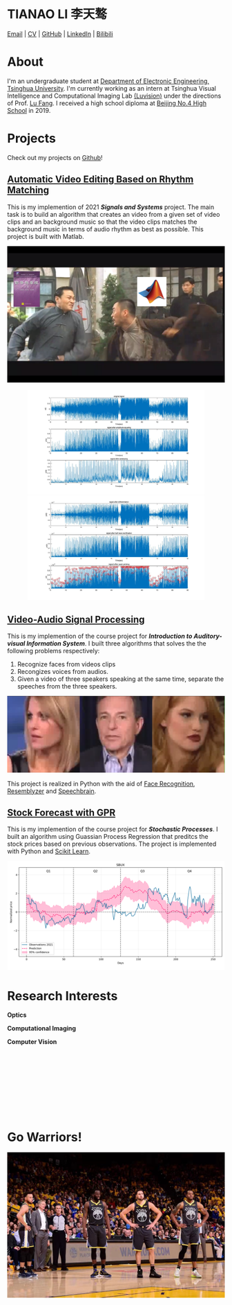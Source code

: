 <!-- ---
layout: default
--- -->

# TIANAO LI 李天骜

<!-- Phone: +86 13301296130 -->

<!-- Email: lta19@mails.tsinghua.edu.cn -->

[Email](mailto:lta19@mails.tsinghua.edu.cn) | [CV](./Tianao_Li.pdf) | [GitHub](https://github.com/Lukeli0425/) | [LinkedIn](https://www.linkedin.com/in/tianao-li-596997227/) | [Bilibili](https://space.bilibili.com/94808364)

# About

I'm an undergraduate student at [Department of Electronic Engineering, Tsinghua University](https://www.ee.tsinghua.edu.cn/en/). I'm currently working as an intern at Tsinghua Visual Intelligence and Computational Imaging Lab [(Luvision)](http://www.luvision.net) under the directions of Prof. [Lu Fang](http://www.luvision.net/show-684.html). I received a high school diploma at [Beijing No.4 High School](http://bhsf.lezhiyun.com/cms/) in 2019.

# Projects

Check out my projects on [Github](https://github.com/Lukeli0425?tab=repositories)!

## [Automatic Video Editing Based on Rhythm Matching](https://github.com/Lukeli0425/THUEE-SS-Project2021)

This is my implemention of 2021 **_Signals and Systems_** project. The main task is to build an algorithm that creates an video from a given set of video clips and an background music so that the video clips matches the background music in terms of audio rhythm as best as possible. This project is built with Matlab.

![ss_cover](./images/ss_cover.png)

<div align=center><img src="./images/2_1_3%20figure1.jpg" width=410 ><img src="./images/2_1_3%20figure2.jpg" width=410 ><img/></div>

<!-- ![ss_1](./images/2_1_3%20figure1.jpg)

![ss_2](./images/2_1_3%20figure2.jpg) -->

## [Video-Audio Signal Processing](https://github.com/Lukeli0425/VASP)

This is my implemention of the course project for **_Introduction to Auditory-visual Information System_**. I built three algorithms that solves the the following problems respectively:

1. Recognize faces from videos clips
2. Recongizes voices from audios.
3. Given a video of three speakers speaking at the same time, separate the speeches from the three speakers.

<div align=center><img src="./images/vasp_demo.png" width=600><img/></div>

This project is realized in Python with the aid of [Face Recognition](https://github.com/ageitgey/face_recognition), [Resemblyzer](https://github.com/resemble-ai/Resemblyzer) and [Speechbrain](https://github.com/speechbrain/speechbrain).

## [Stock Forecast with GPR](https://github.com/Lukeli0425/Stock-Forecast-with-GPR)

This is my implemention of the course project for **_Stochastic Processes_**. I built an algorithm using Guassian Process Regression that preditcs the stock prices based on previous observations. The project is implemented with Python and [Scikit Learn](https://scikit-learn.org/stable/modules/classes.html?highlight=sklearn.gaussian_process#module-sklearn.gaussian_process).

<div align=center><img src="./images/SBUX_2021_prediction.png" width=800><img/></div>

# Research Interests

**Optics**

**Computational Imaging**

**Computer Vision**

&emsp;

&emsp;

&emsp;

&emsp;

&emsp;

# Go Warriors!

![wariors](./images/warriors.png#pic_center)